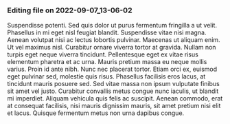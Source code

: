 

### Editing file on 2022-09-07_13-06-02

Suspendisse potenti. Sed quis dolor ut purus fermentum fringilla a ut velit. Phasellus in mi eget nisl feugiat blandit. Suspendisse vitae nisi magna. Aenean volutpat nisi ac lectus lobortis pulvinar. Maecenas ut aliquam enim. Ut vel maximus nisl. Curabitur ornare viverra tortor at gravida. Nullam non turpis eget neque viverra tincidunt. Pellentesque eget ex vitae risus elementum pharetra et ac urna.
Mauris pretium massa eu neque mollis varius. Proin id ante nibh. Nunc nec placerat tortor. Etiam orci ex, euismod eget pulvinar sed, molestie quis risus. Phasellus facilisis eros lacus, at tincidunt mauris posuere sed. Sed vitae massa non ipsum vulputate finibus sit amet vel justo. Curabitur convallis metus congue nunc iaculis, ut blandit mi imperdiet. Aliquam vehicula quis felis ac suscipit. Aenean commodo, erat at consequat facilisis, nisi mauris dignissim mauris, sit amet pretium nisi elit et lacus. Quisque fermentum metus non urna dapibus congue.


